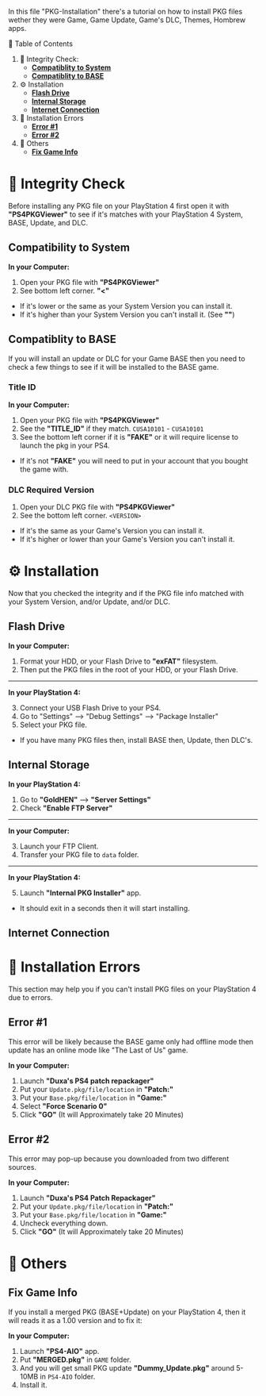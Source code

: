 In this file "PKG-Installation" there's a tutorial on how to install PKG files wether they were Game, Game Update, Game's DLC, Themes, Hombrew apps.

🧭 Table of Contents
1. 🧪 Integrity Check:
    - **[Compatiblity to System](https://github.com/ZHassanQ/PS4-GoldHEN-Guide/blob/main/PKG-Installation.md#compatibility-to-system)**
    - **[Compatiblity to BASE](https://github.com/ZHassanQ/PS4-GoldHEN-Guide/blob/main/PKG-Installation.md#compatiblity-to-base)**
2. ⚙️ Installation
    - **[Flash Drive](https://github.com/ZHassanQ/PS4-GoldHEN-Guide/blob/main/PKG-Installation.md#flash-drive)**
    - **[Internal Storage](https://github.com/ZHassanQ/PS4-GoldHEN-Guide/blob/main/PKG-Installation.md#internal-storage)**
    - **[Internet Connection](https://github.com/ZHassanQ/PS4-GoldHEN-Guide/blob/main/PKG-Installation.md#internet-connection)**
3. 🧰 Installation Errors
    - **[Error #1](https://github.com/ZHassanQ/PS4-GoldHEN-Guide/blob/main/PKG-Installation.md#error-1)**
    - **[Error #2](https://github.com/ZHassanQ/PS4-GoldHEN-Guide/blob/main/PKG-Installation.md#error-2)**
4. 🔎 Others
    - **[Fix Game Info](https://github.com/ZHassanQ/PS4-GoldHEN-Guide/blob/main/PKG-Installation.md#fix-game-info)**


# 🧪 Integrity Check

Before installing any PKG file on your PlayStation 4 first open it with **"PS4PKGViewer"** to see if it's matches with your PlayStation 4 System, BASE, Update, and DLC.

## Compatibility to System

**In your Computer:**

1. Open your PKG file with **"PS4PKGViewer"**
2. See bottom left corner. **"<"**
- If it's lower or the same as your System Version you can install it.
- If it's higher than your System Version you can't install it. (See **""**)


## Compatiblity to BASE

If you will install an update or DLC for your Game BASE then you need to check a few things to see if it will be installed to the BASE game.

### Title ID

**In your Computer:**

1. Open your PKG file with **"PS4PKGViewer"**
2. See the **"TITLE_ID"** if they match. `CUSA10101` - `CUSA10101`
3. See the bottom left corner if it is **"FAKE"** or it will require license to launch the pkg in your PS4.
- If it's not **"FAKE"** you will need to put in your account that you bought the game with.

### DLC Required Version

1. Open your DLC PKG file with **"PS4PKGViewer"**
2. See the bottom left corner. `<VERSION>`
- If it's the same as your Game's Version you can install it.
- If it's higher or lower than your Game's Version you can't install it. 


# ⚙️ Installation

Now that you checked the integrity and if the PKG file info matched with your System Version, and/or Update, and/or DLC.

## Flash Drive

**In your Computer:**

1. Format your HDD, or your Flash Drive to  **"exFAT"** filesystem.
2. Then put the PKG files in the root of your HDD, or your Flash Drive.

---

**In your PlayStation 4:**

3. Connect your USB Flash Drive to your PS4.
4. Go to "Settings" --> "Debug Settings" --> "Package Installer"
5. Select your PKG file.
- If you have many PKG files then, install BASE then, Update, then DLC's.


## Internal Storage

**In your PlayStation 4:**

1. Go to **"GoldHEN"** --> **"Server Settings"**
2. Check **"Enable FTP Server"**

---

**In your Computer:**

3. Launch your FTP Client.
4. Transfer your PKG file to `data` folder.

--- 

**In your PlayStation 4:**

5. Launch **"Internal PKG Installer"** app.
- It should exit in a seconds then it will start installing.

## Internet Connection


# 🧰 Installation Errors

This section may help you if you can't install PKG files on your PlayStation 4 due to errors.

## Error #1

This error will be likely because the BASE game only had offline mode then update has an online mode like "The Last of Us" game.

**In your Computer:**

1. Launch **"Duxa's PS4 patch repackager"**
2. Put your `Update.pkg/file/location` in **"Patch:"**
3. Put your `Base.pkg/file/location` in **"Game:"**
4. Select **"Force Scenario 0"**
5. Click **"GO"** (It will Approximately take 20 Minutes)

## Error #2 

This error may pop-up because you downloaded from two different sources.

**In your Computer:**

1. Launch **"Duxa's PS4 Patch Repackager"**
2. Put your `Update.pkg/file/location` in **"Patch:"**
3. Put your `Base.pkg/file/location` in **"Game:"**
4. Uncheck everything down.
5. Click **"GO"** (It will Approximately take 20 Minutes) 


# 🔎 Others
##  Fix Game Info

If you install a merged PKG (BASE+Update) on your PlayStation 4, then it will reads it as a 1.00 version and to fix it:

**In your Computer:**

1. Launch **"PS4-AIO"** app.
2. Put **"MERGED.pkg"** in `GAME` folder.
3. And you will get small PKG update **"Dummy_Update.pkg"** around 5-10MB in `PS4-AIO` folder.
4. Install it.